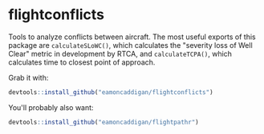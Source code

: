 # flightconflicts
Tools to analyze conflicts between aircraft. The most useful exports of this
package are `calculateSLoWC()`, which calculates the "severity loss of Well
Clear" metric in development by RTCA, and `calculateTCPA()`, which calculates time
to closest point of approach.

Grab it with:

```r
devtools::install_github("eamoncaddigan/flightconflicts")
```

You'll probably also want:

```r
devtools::install_github("eamoncaddigan/flightpathr")
```
